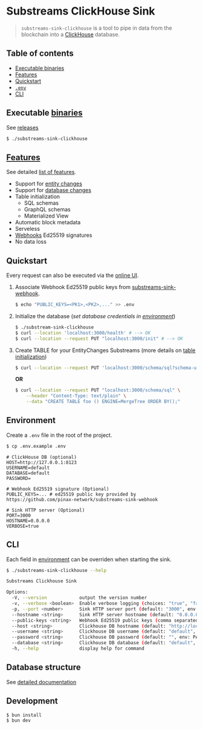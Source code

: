 # Substreams ClickHouse Sink

> `substreams-sink-clickhouse` is a tool to pipe in data from the blockchain into a [ClickHouse](https://clickhouse.com/) database.

## Table of contents

- [Executable binaries](#executable-binaries)
- [Features](#features)
- [Quickstart](#quickstart)
- [`.env`](#environment)
- [CLI](#cli)

## Executable [binaries](https://github.com/pinax-network/substreams-sink-clickhouse/releases)

See [releases](https://github.com/pinax-network/substreams-sink-clickhouse/releases)

```bash
$ ./substreams-sink-clickhouse
```

## [Features](/docs/features.md)

See detailed [list of features](/docs/features.md).

- Support for [entity changes](https://crates.io/crates/substreams-entity-change/)
- Support for [database changes](https://crates.io/crates/substreams-database-change)
- Table initialization
  - SQL schemas
  - GraphQL schemas
  - Materialized View
- Automatic block metadata
- Serveless
- [Webhooks](https://github.com/pinax-network/substreams-sink-webhook) Ed25519 signatures
- No data loss

## Quickstart

Every request can also be executed via the [online UI](http://localhost:3000).

1. Associate Webhook Ed25519 public keys from [substreams-sink-webhook](https://github.com/pinax-network/substreams-sink-webhook).

   ```bash
   $ echo "PUBLIC_KEYS=<PK1>,<PK2>,..." >> .env
   ```

1. Initialize the database (_set database credentials in [environment](#environment)_)

   ```bash
   $ ./substream-sink-clickhouse
   $ curl --location 'localhost:3000/health' # --> OK
   $ curl --location --request PUT "localhost:3000/init" # --> OK
   ```

1. Create TABLE for your EntityChanges Substreams (more details on [table initialization](/docs/features.md#table-initialization))

   ```bash
   $ curl --location --request PUT 'localhost:3000/schema/sql?schema-url=<url>'
   ```
   **OR**
   ```bash
   $ curl --location --request PUT "localhost:3000/schema/sql" \
       --header "Content-Type: text/plain" \
       --data "CREATE TABLE foo () ENGINE=MergeTree ORDER BY();"
   ```

## Environment

Create a `.env` file in the root of the project.

```bash
$ cp .env.example .env
```

```env
# ClickHouse DB (optional)
HOST=http://127.0.0.1:8123
USERNAME=default
DATABASE=default
PASSWORD=

# Webhook Ed25519 signature (Optional)
PUBLIC_KEYS=... # ed25519 public key provided by https://github.com/pinax-network/substreams-sink-webhook

# Sink HTTP server (Optional)
PORT=3000
HOSTNAME=0.0.0.0
VERBOSE=true
```

## CLI

Each field in [environment](#environment) can be overriden when starting the sink.

```bash
$ ./substreams-sink-clickhouse --help
```

```bash
Substreams Clickhouse Sink

Options:
  -V, --version            output the version number
  -v, --verbose <boolean>  Enable verbose logging (choices: "true", "false", default: "true", env: VERBOSE)
  -p, --port <number>      Sink HTTP server port (default: "3000", env: PORT)
  --hostname <string>      Sink HTTP server hostname (default: "0.0.0.0", env: HOSTNAME)
  --public-keys <string>   Webhook Ed25519 public keys (comma separated) (env: PUBLIC_KEYS)
  --host <string>          Clickhouse DB hostname (default: "http://localhost:8123", env: HOST)
  --username <string>      Clickhouse DB username (default: "default", env: USERNAME)
  --password <string>      Clickhouse DB password (default: "", env: PASSWORD)
  --database <string>      Clickhouse DB database (default: "default", env: DATABASE)
  -h, --help               display help for command
```


## Database structure

See [detailed documentation](/docs/database.md)

## Development

```bash
$ bun install
$ bun dev
```
